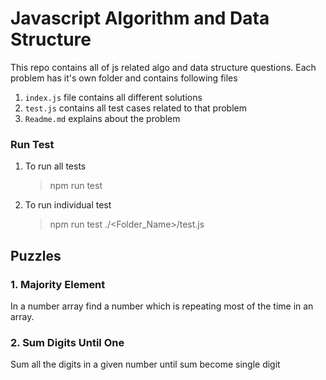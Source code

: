 # Javascript Algorithm and Data Structure

This repo contains all of js related algo and data structure questions.
Each problem has it's own folder and contains following files

1. `index.js` file contains all different solutions
2. `test.js` contains all test cases related to that problem
3. `Readme.md` explains about the problem

### Run Test

1. To run all tests

   > npm run test

2. To run individual test
   > npm run test ./<Folder_Name>/test.js

## Puzzles

### 1. Majority Element

In a number array find a number which is repeating most of the time in an array.

### 2. Sum Digits Until One

Sum all the digits in a given number until sum become single digit
